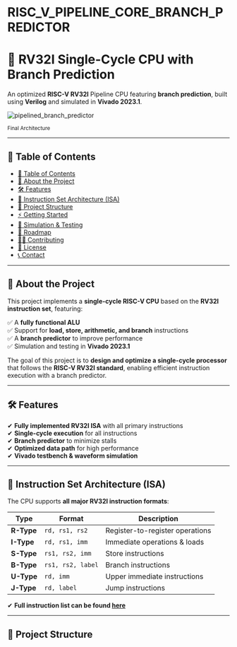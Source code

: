 # RISC_V_PIPELINE_CORE_BRANCH_PREDICTOR

# 🚀 RV32I Single-Cycle CPU with Branch Prediction

An optimized **RISC-V RV32I** Pipeline CPU featuring **branch prediction**, built using **Verilog** and simulated in **Vivado 2023.1**.

![pipelined_branch_predictor](https://github.com/user-attachments/assets/20e39047-01be-47e0-92ae-46db6581dc51)

<sup>Final Architecture</sup>  

---

## 📜 Table of Contents
- [📜 Table of Contents](#-table-of-contents)
- [📌 About the Project](#-about-the-project)
- [🛠️ Features](#️-features)
- [🧠 Instruction Set Architecture (ISA)](#-instruction-set-architecture-isa)
- [📂 Project Structure](#-project-structure)
- [⚡ Getting Started](#-getting-started)
- [🚀 Simulation & Testing](#-simulation--testing)
- [📌 Roadmap](#-roadmap)
- [👨‍💻 Contributing](#-contributing)
- [📜 License](#-license)
- [📞 Contact](#-contact)

---

## 📌 About the Project
This project implements a **single-cycle RISC-V CPU** based on the **RV32I instruction set**, featuring:

✅ A **fully functional ALU**  
✅ Support for **load, store, arithmetic, and branch** instructions  
✅ A **branch predictor** to improve performance  
✅ Simulation and testing in **Vivado 2023.1**  

The goal of this project is to **design and optimize a single-cycle processor** that follows the **RISC-V RV32I standard**, enabling efficient instruction execution with a branch predictor.

---

## 🛠️ Features
✔ **Fully implemented RV32I ISA** with all primary instructions  
✔ **Single-cycle execution** for all instructions  
✔ **Branch predictor** to minimize stalls  
✔ **Optimized data path** for high performance  
✔ **Vivado testbench & waveform simulation**  

---

## 🧠 Instruction Set Architecture (ISA)
The CPU supports **all major RV32I instruction formats**:

| Type  | Format          | Description |
|-------|---------------|-------------|
| **R-Type** | `rd, rs1, rs2` | Register-to-register operations |
| **I-Type** | `rd, rs1, imm` | Immediate operations & loads |
| **S-Type** | `rs1, rs2, imm` | Store instructions |
| **B-Type** | `rs1, rs2, label` | Branch instructions |
| **U-Type** | `rd, imm` | Upper immediate instructions |
| **J-Type** | `rd, label` | Jump instructions |

✔ **Full instruction list can be found [here](docs/instructions.md)**  

---

## 📂 Project Structure
